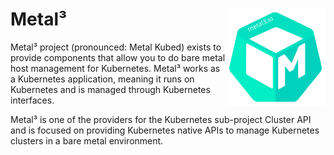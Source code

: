 # Metal³<div style="float: right; position: relative; display: inline;"><img src="images/metal3-color.svg" width="160px" /></div>

Metal³ project (pronounced: Metal Kubed) exists to provide components
that allow you to do bare metal host management for Kubernetes. Metal³
works as a Kubernetes application, meaning it runs on Kubernetes and is
managed through Kubernetes interfaces.

Metal³ is one of the providers for the Kubernetes sub-project Cluster
API and is focused on providing Kubernetes native APIs to manage
Kubernetes clusters in a bare metal environment.
